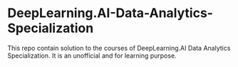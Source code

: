 # DeepLearning.AI-Data-Analytics-Specialization
This repo contain solution to the courses of DeepLearning.AI Data Analytics Specialization. It is an unofficial and for learning purpose.  
